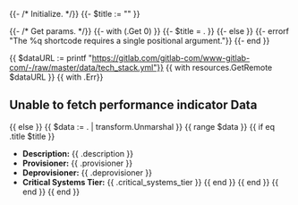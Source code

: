 {{- /*  Initialize. */}}
{{- $title := "" }}

{{- /* Get params. */}}
{{- with (.Get 0) }}
  {{- $title = . }}
{{- else }}
  {{- errorf "The %q shortcode requires a single positional argument."}}
{{- end }}

{{ $dataURL := printf "https://gitlab.com/gitlab-com/www-gitlab-com/-/raw/master/data/tech_stack.yml"}}
{{ with resources.GetRemote $dataURL }}
  {{ with .Err}}
    <h2>Unable to fetch performance indicator Data</h2>
  {{ else }}
    {{ $data := . | transform.Unmarshal }}
    {{ range $data }}
        {{ if eq .title $title }}
- **Description:** {{ .description }}
- **Provisioner:** {{ .provisioner }}
- **Deprovisioner:** {{ .deprovisioner }}
- **Critical Systems Tier:** {{ .critical_systems_tier }}
        {{ end }}
    {{ end }}
    {{ end }}
{{ end }}
